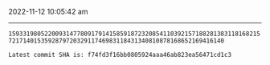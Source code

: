 2022-11-12 10:05:42 am

---

`1593319805220093147780917914158591872320854110392157188281383118168215721714015359287972032911746983118431340810878168652169416140`

`Latest commit SHA is: f74fd3f16bb0805924aaa46ab823ea56471cd1c3 `
